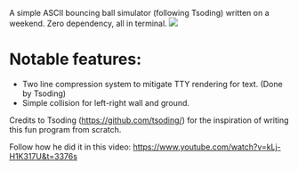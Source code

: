 A simple ASCII bouncing ball simulator (following Tsoding) written on a weekend. Zero dependency, all in terminal.
![](https://github.com/oihv/bouncingball-rs/demo.gif)

# Notable features:
- Two line compression system to mitigate TTY rendering for text. (Done by Tsoding)
- Simple collision for left-right wall and ground.

Credits to Tsoding (https://github.com/tsoding/) for the inspiration of writing this fun program from scratch.

Follow how he did it in this video: https://www.youtube.com/watch?v=kLj-H1K317U&t=3376s
